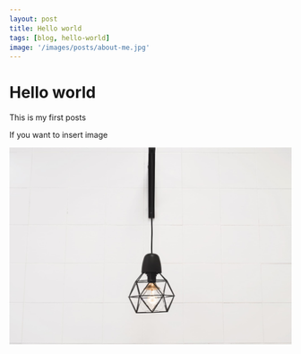 ```yaml
---
layout: post
title: Hello world
tags: [blog, hello-world]
image: '/images/posts/about-me.jpg'
---
```


# Hello world

This is my first posts

If you want to insert image

![1.jpg](/images/posts/1.jpg)

